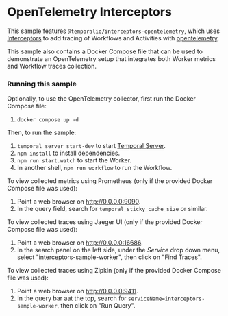 # OpenTelemetry Interceptors

This sample features `@temporalio/interceptors-opentelemetry`, which uses [Interceptors](https://docs.temporal.io/typescript/interceptors)
to add tracing of Workflows and Activities with [opentelemetry](https://opentelemetry.io/).

This sample also contains a Docker Compose file that can be used to demonstrate an OpenTelemetry
setup that integrates both Worker metrics and Workflow traces collection.

### Running this sample

Optionally, to use the OpenTelemetry collector, first run the Docker Compose file:

1. `docker compose up -d`

Then, to run the sample:

1. `temporal server start-dev` to start [Temporal Server](https://github.com/temporalio/cli/#installation).
1. `npm install` to install dependencies.
1. `npm run start.watch` to start the Worker.
1. In another shell, `npm run workflow` to run the Workflow.

To view collected metrics using Prometheus (only if the provided Docker Compose file was used):

1. Point a web browser on http://0.0.0.0:9090.
2. In the query field, search for `temporal_sticky_cache_size` or similar.

To view collected traces using Jaeger UI (only if the provided Docker Compose file was used):

1. Point a web browser on http://0.0.0.0:16686.
1. In the search panel on the left side, under the _Service_ drop down menu, select "interceptors-sample-worker",
   then click on "Find Traces".

To view collected traces using Zipkin (only if the provided Docker Compose file was used):

1. Point a web browser on http://0.0.0.0:9411.
1. In the query bar aat the top, search for `serviceName=interceptors-sample-worker`,
   then click on "Run Query".
